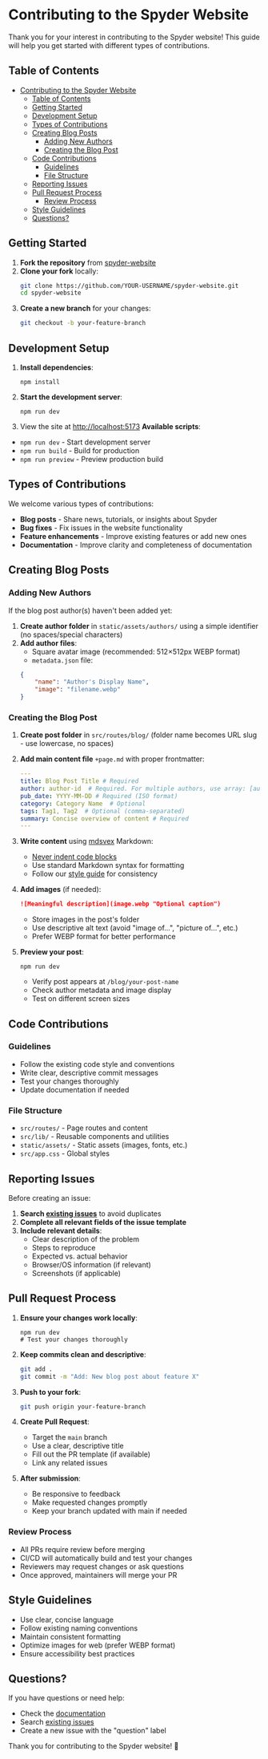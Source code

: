 # Contributing to the Spyder Website

Thank you for your interest in contributing to the Spyder website! This guide will help you get started with different types of contributions.

## Table of Contents

- [Contributing to the Spyder Website](#contributing-to-the-spyder-website)
  - [Table of Contents](#table-of-contents)
  - [Getting Started](#getting-started)
  - [Development Setup](#development-setup)
  - [Types of Contributions](#types-of-contributions)
  - [Creating Blog Posts](#creating-blog-posts)
    - [Adding New Authors](#adding-new-authors)
    - [Creating the Blog Post](#creating-the-blog-post)
  - [Code Contributions](#code-contributions)
    - [Guidelines](#guidelines)
    - [File Structure](#file-structure)
  - [Reporting Issues](#reporting-issues)
  - [Pull Request Process](#pull-request-process)
    - [Review Process](#review-process)
  - [Style Guidelines](#style-guidelines)
  - [Questions?](#questions)

## Getting Started

1. **Fork the repository** from [spyder-website](https://github.com/spyder-ide/spyder-website)
2. **Clone your fork** locally:
   ```bash
   git clone https://github.com/YOUR-USERNAME/spyder-website.git
   cd spyder-website
   ```
3. **Create a new branch** for your changes:
   ```bash
   git checkout -b your-feature-branch
   ```

## Development Setup

1. **Install dependencies**:
   ```shell
   npm install
   ```

2. **Start the development server**:
   ```shell
   npm run dev
   ```

3. View the site at [http://localhost:5173](http://localhost:5173)
**Available scripts**:
- `npm run dev` - Start development server
- `npm run build` - Build for production
- `npm run preview` - Preview production build

## Types of Contributions

We welcome various types of contributions:

- **Blog posts** - Share news, tutorials, or insights about Spyder
- **Bug fixes** - Fix issues in the website functionality
- **Feature enhancements** - Improve existing features or add new ones
- **Documentation** - Improve clarity and completeness of documentation

## Creating Blog Posts

### Adding New Authors

If the blog post author(s) haven't been added yet:

1. **Create author folder** in `static/assets/authors/` using a simple identifier (no spaces/special characters)
2. **Add author files**:
   - Square avatar image (recommended: 512×512px WEBP format)
   - `metadata.json` file:
   ```json
   {
       "name": "Author's Display Name",
       "image": "filename.webp"
   }
   ```

### Creating the Blog Post

1. **Create post folder** in `src/routes/blog/` (folder name becomes URL slug - use lowercase, no spaces)

2. **Add main content file** `+page.md` with proper frontmatter:
   ```yaml
   ---
   title: Blog Post Title # Required
   author: author-id  # Required. For multiple authors, use array: [author1, author2]
   pub_date: YYYY-MM-DD # Required (ISO format)
   category: Category Name  # Optional
   tags: Tag1, Tag2  # Optional (comma-separated)
   summary: Concise overview of content # Required
   ---
   ```

3. **Write content** using [mdsvex](https://mdsvex.pngwn.io/) Markdown:
   - [Never indent code blocks](https://mdsvex.pngwn.io/docs#limitations)
   - Use standard Markdown syntax for formatting
   - Follow our [style guide](#style-guidelines) for consistency

4. **Add images** (if needed):
   ```markdown
   ![Meaningful description](image.webp "Optional caption")
   ```
   - Store images in the post's folder
   - Use descriptive alt text (avoid "image of...", "picture of...", etc.)
   - Prefer WEBP format for better performance

5. **Preview your post**:
   ```shell
   npm run dev
   ```
   - Verify post appears at `/blog/your-post-name`
   - Check author metadata and image display
   - Test on different screen sizes

## Code Contributions

### Guidelines

- Follow the existing code style and conventions
- Write clear, descriptive commit messages
- Test your changes thoroughly
- Update documentation if needed

### File Structure

- `src/routes/` - Page routes and content
- `src/lib/` - Reusable components and utilities
- `static/assets/` - Static assets (images, fonts, etc.)
- `src/app.css` - Global styles

## Reporting Issues

Before creating an issue:

1. **Search [existing issues](https://github.com/spyder-ide/spyder-website/issues)** to avoid duplicates
2. **Complete all relevant fields of the issue template**
3. **Include relevant details**:
   - Clear description of the problem
   - Steps to reproduce
   - Expected vs. actual behavior
   - Browser/OS information (if relevant)
   - Screenshots (if applicable)

## Pull Request Process

1. **Ensure your changes work locally**:
   ```shell
   npm run dev
   # Test your changes thoroughly
   ```

2. **Keep commits clean and descriptive**:
   ```bash
   git add .
   git commit -m "Add: New blog post about feature X"
   ```

3. **Push to your fork**:
   ```bash
   git push origin your-feature-branch
   ```

4. **Create Pull Request**:
   - Target the `main` branch
   - Use a clear, descriptive title
   - Fill out the PR template (if available)
   - Link any related issues

5. **After submission**:
   - Be responsive to feedback
   - Make requested changes promptly
   - Keep your branch updated with main if needed

### Review Process

- All PRs require review before merging
- CI/CD will automatically build and test your changes
- Reviewers may request changes or ask questions
- Once approved, maintainers will merge your PR

## Style Guidelines

- Use clear, concise language
- Follow existing naming conventions
- Maintain consistent formatting
- Optimize images for web (prefer WEBP format)
- Ensure accessibility best practices

## Questions?

If you have questions or need help:

- Check the [documentation](./README.md)
- Search [existing issues](https://github.com/spyder-ide/spyder-website/issues)
- Create a new issue with the "question" label

Thank you for contributing to the Spyder website! 🎉
